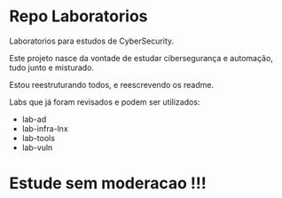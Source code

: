# Repo Laboratorios
Laboratorios para estudos de CyberSecurity.

Este projeto nasce da vontade de estudar cibersegurança e automação, tudo junto e misturado.

Estou reestruturando todos, e reescrevendo os readme.

Labs que já foram revisados e podem ser utilizados:

- lab-ad
- lab-infra-lnx
- lab-tools
- lab-vuln

# Estude sem moderacao !!!

